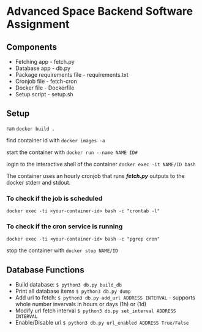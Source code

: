 # Advanced Space Backend Software Assignment

## Components
* Fetching app - fetch.py
* Database app - db.py
* Package requirements file - requirements.txt
* Cronjob file - fetch-cron
* Docker file - Dockerfile
* Setup script - setup.sh

## Setup

run ```docker build .```

find container id with ```docker images -a```

start the container with ```docker run --name NAME ID#```

login to the interactive shell of the container ```docker exec -it NAME/ID bash```

The container uses an hourly cronjob that runs ***fetch.py*** outputs to the docker stderr and stdout.

### To check if the job is scheduled
```docker exec -ti <your-container-id> bash -c "crontab -l"```

### To check if the cron service is running
```docker exec -ti <your-container-id> bash -c "pgrep cron"```

stop the container with ```docker stop NAME/ID```

## Database Functions
* Build database: ```$ python3 db.py build_db```
* Print all database items ```$ python3 db.py dump```
* Add url to fetch: ```$ python3 db.py add_url ADDRESS INTERVAL``` - supports whole number invervals in hours or days (1h) or (1d)
* Modify url fetch interval ```$ python3 db.py set_interval ADDRESS INTERVAL```
* Enable/Disable url ```$ python3 db.py url_enabled ADDRESS True/False```